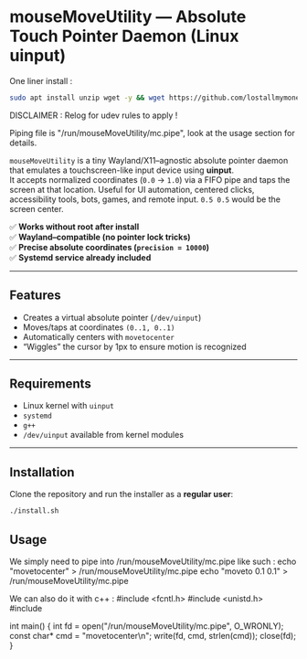 # mouseMoveUtility — Absolute Touch Pointer Daemon (Linux uinput)
One liner install : 
```bash
sudo apt install unzip wget -y && wget https://github.com/lostallmymoney/MoveMouseLinux/archive/refs/heads/main.zip -O MoveMouseLinux.zip && unzip -o MoveMouseLinux.zip && cd MoveMouseLinux-master && sh install.sh && cd .. && rm -rf MoveMouseLinux-master MoveMouseLinux.zip
```


DISCLAIMER : Relog for udev rules to apply !

Piping file is "/run/mouseMoveUtility/mc.pipe", look at the usage section for details.

`mouseMoveUtility` is a tiny Wayland/X11–agnostic absolute pointer daemon that emulates
a touchscreen-like input device using **uinput**.  
It accepts normalized coordinates (`0.0` → `1.0`) via a FIFO pipe and taps the screen
at that location. Useful for UI automation, centered clicks, accessibility tools, bots,
games, and remote input. `0.5 0.5` would be the screen center.

✅ **Works without root after install**  
✅ **Wayland–compatible (no pointer lock tricks)**  
✅ **Precise absolute coordinates (`precision = 10000`)**  
✅ **Systemd service already included**

---

## Features

- Creates a virtual absolute pointer (`/dev/uinput`)
- Moves/taps at coordinates `(0..1, 0..1)`
- Automatically centers with `movetocenter`
- “Wiggles” the cursor by 1px to ensure motion is recognized

---

## Requirements

- Linux kernel with `uinput`
- `systemd`
- `g++`
- `/dev/uinput` available from kernel modules

---

## Installation

Clone the repository and run the installer as a **regular user**:

```sh
./install.sh
```

## Usage
We simply need to pipe into /run/mouseMoveUtility/mc.pipe like such :
echo "movetocenter" > /run/mouseMoveUtility/mc.pipe
echo "moveto 0.1 0.1" > /run/mouseMoveUtility/mc.pipe

We can also do it with c++ :
#include <fcntl.h>
#include <unistd.h>
#include <cstring>

int main() {
    int fd = open("/run/mouseMoveUtility/mc.pipe", O_WRONLY);
    const char* cmd = "movetocenter\n";
    write(fd, cmd, strlen(cmd));
    close(fd);
}

